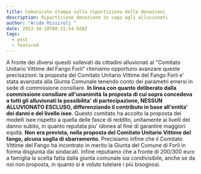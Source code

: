 ```yaml
---
title: Comunicato stampa sulla ripartizione delle donazioni
description: Ripartizione donazione in capo agli alluvionati
author: "Aride Missiroli "
date: 2023-10-18T08:31:54.928Z
tags:
  - post
  - featured
---
```

A fronte dei diversi quesiti sollevati da cittadini alluvionati al "Comitato Unitario Vittime del Fango Forli" riteniamo opportuno avanzare queste precisazioni: la proposta del Comitato Unitario Vittime del Fango Forli e' stata avanzata alla Giunta Comunale tenendo conto dei parametri emersi in sede di commissione consiliare. **In linea con quanto deliberato dalla commissione consiliare all'unanimità** **la proposta di cui sopra concedeva a tutti gli alluvionati la possibilita' di partecipazione, NESSUN ALLUVIONATO ESCLUSO, differenziando il contributo in base all'entita' dei danni e del livello isee**.  Questo comitato ha accolto la proposta dei modelli isee rispetto a quella delle fasce di reddito, unitamente ai livelli del danno subito, in quanto reputata piu' idonea al fine di garantire maggiori equità. **Non era prevista, nella proposta del Comitato Unitario Vittime del fango, alcuna soglia di sbarramento**. Precisiamo infine che il Comitato Vittime del Fango ha incontrato in merito la Giunta del Comune di Forli in forma disgiunta dai sindacati. Infine reputiamo che a fronte di 200/300 euro a famiglia la scelta fatta dalla giunta comunale sia condivisibile, anche se da noi non proposta, in quanto si è voluto tutelare i più bisognosi.